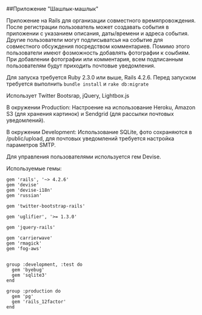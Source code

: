 ##Приложение "Шашлык-машлык"

Приложение на Rails для организации совместного времяпровождения.
После регистрации пользователь может создавать события в приложении с указанием описания, даты/времени и адреса события.
Другие пользователи могут подписыватсья на событие для совместного обсуждения посредством комментариев. Помимо этого пользователи имеют фозможность добавлять фотографии к соыбиям.
При добавлении фотографии или комментария, всем подписанным пользователям будут приходить почтовые уведомления.

Для запуска требуется Ruby 2.3.0 или выше, Rails 4.2.6.
Перед запуском требуется выполнить `bundle install` и `rake db:migrate`

Использует Twitter Bootsrap, jQuery, Lightbox.js

В окружении Production:
Настроение на использование Heroku, Amazon S3 (для хранения картинок) и Sendgrid (для рассылки почтовых уведомлений).

В окружении Development:
Использование SQLite, фото сохраняются в /public/upload, для почтовых уведомлений требуется настройка параметров SMTP.

Для управления пользователями используется гем Devise.

Используемые гемы:

````
gem 'rails', '~> 4.2.6'
gem 'devise'
gem 'devise-i18n'
gem 'russian'

gem 'twitter-bootstrap-rails'

gem 'uglifier', '>= 1.3.0'

gem 'jquery-rails'

gem 'carrierwave'
gem 'rmagick'
gem 'fog-aws'


group :development, :test do
  gem 'byebug'
  gem 'sqlite3'
end

group :production do
  gem 'pg'
  gem 'rails_12factor'
end
````



